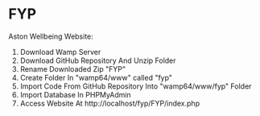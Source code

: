 # FYP
 
Aston Wellbeing Website:
1. Download Wamp Server
2. Download GitHub Repository And Unzip Folder
3. Rename Downloaded Zip "FYP"
4. Create Folder In "wamp64/www" called "fyp"
5. Import Code From GitHub Repository Into "wamp64/www/fyp" Folder
6. Import Database In PHPMyAdmin
7. Access Website At http://localhost/fyp/FYP/index.php